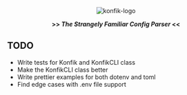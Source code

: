 <div align="center">

<img src="https://user-images.githubusercontent.com/30027932/95400681-0a8b1f00-092d-11eb-9868-dfa8ff496565.png" alt="konfik-logo">

<strong>>> <i>The Strangely Familiar Config Parser</i> <<</strong>

</div>


## TODO
* Write tests for Konfik and KonfikCLI class
* Make the KonfikCLI class better
* Write prettier examples for both dotenv and toml
* Find edge cases with .env file support
